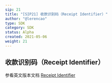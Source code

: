 ```yaml
---
sip: 21
title: "[SIP21] 收款识别码（Receipt Identifier）"
author: "@lerencao"
type: SDK
category: SDK
status: Alpha
created: 2021-05-06
weight: 21
---
```


## 收款识别码（Receipt Identifier）

参看英文版本文档 [Receipt Identifier](./index.md)